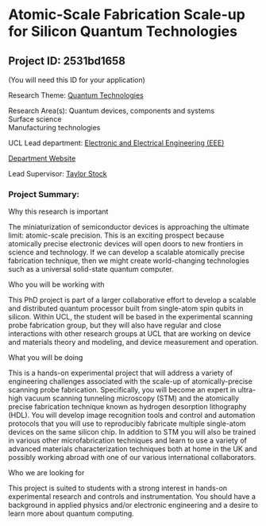# Atomic-Scale Fabrication Scale-up for Silicon Quantum Technologies

## Project ID: **2531bd1658**
(You will need this ID for your application)

Research Theme: [Quantum Technologies](../themes/quantum-technologies.md)

Research Area(s):
Quantum devices, components and systems<br />Surface science<br />Manufacturing technologies

UCL Lead department: [Electronic and Electrical Engineering (EEE)](../departments/electronic-and-electrical-engineering.md)

[Department Website](https://www.ucl.ac.uk/electronic-electrical-engineering)

Lead Supervisor: [Taylor Stock](https://profiles.ucl.ac.uk/54734)

### Project Summary:

Why this research is important

The miniaturization of semiconductor devices is approaching the ultimate limit: atomic-scale precision. This is an exciting prospect because atomically precise electronic devices will open doors to new frontiers in science and technology. If we can develop a scalable atomically precise fabrication technique, then we might create world-changing technologies such as a universal solid-state quantum computer. 

Who you will be working with

This PhD project is part of a larger collaborative effort to develop a scalable and distributed quantum processor built from single-atom spin qubits in silicon. Within UCL, the student will be based in the experimental scanning probe fabrication group, but they will also have regular and close interactions with other research groups at UCL that are working on device and materials theory and modeling, and device measurement and operation. 

What you will be doing

This is a hands-on experimental project that will address a variety of engineering challenges associated with the scale-up of atomically-precise scanning probe fabrication. Specifically, you will become an expert in ultra-high vacuum scanning tunneling microscopy (STM) and the atomically precise fabrication technique known as hydrogen desorption lithography (HDL). You will develop image recognition tools and control and automation protocols that you will use to reproducibly fabricate multiple single-atom devices on the same silicon chip. In addition to STM you will also be trained in various other microfabrication techniques and learn to use a variety of advanced materials characterization techniques both at home in the UK and possibly working abroad with one of our various international collaborators.

Who we are looking for

This project is suited to students with a strong interest in hands-on experimental research and controls and instrumentation. You should have a background in applied physics and/or electronic engineering and a desire to learn more about quantum computing.
